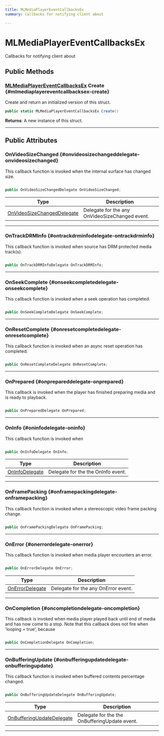 ```yaml
---
title: MLMediaPlayerEventCallbacksEx
summary: callbacks for notifying client about 

---
```


# MLMediaPlayerEventCallbacksEx




Callbacks for notifying client about   





## Public Methods

### [MLMediaPlayerEventCallbacksEx](/unity-api/api/UnityEngine.XR.MagicLeap/MLMedia/Player/NativeBindings/UnityEngine.XR.MagicLeap.MLMedia.Player.NativeBindings.MLMediaPlayerEventCallbacksEx.md) Create {#mlmediaplayereventcallbacksex-create}

Create and return an initialized version of this struct. 

```csharp
public static MLMediaPlayerEventCallbacksEx Create()
```






**Returns**: A new instance of this struct.



-----------

## Public Attributes

### OnVideoSizeChanged {#onvideosizechangeddelegate-onvideosizechanged}

This callback function is invoked when the internal surface has changed size. 

```csharp

public OnVideoSizeChangedDelegate OnVideoSizeChanged;

```

| Type | Description  | 
|--|--|
| [OnVideoSizeChangedDelegate](/unity-api/api/UnityEngine.XR.MagicLeap/MLMedia/Player/UnityEngine.XR.MagicLeap.MLMedia.Player.md#delegate-void-onvideosizechangeddelegate) | Delegate for the any OnVideoSizeChanged event.  |





-----------

### OnTrackDRMInfo {#ontrackdrminfodelegate-ontrackdrminfo}

This callback function is invoked when source has DRM protected media track(s). 

```csharp

public OnTrackDRMInfoDelegate OnTrackDRMInfo;

```






-----------

### OnSeekComplete {#onseekcompletedelegate-onseekcomplete}

This callback function is invoked when a seek operation has completed. 

```csharp

public OnSeekCompleteDelegate OnSeekComplete;

```






-----------

### OnResetComplete {#onresetcompletedelegate-onresetcomplete}

This callback function is invoked when an async reset operation has completed. 

```csharp

public OnResetCompleteDelegate OnResetComplete;

```






-----------

### OnPrepared {#onprepareddelegate-onprepared}

This callback is invoked when the player has finished preparing media and is ready to playback. 

```csharp

public OnPreparedDelegate OnPrepared;

```






-----------

### OnInfo {#oninfodelegate-oninfo}

This callback function is invoked when 

```csharp

public OnInfoDelegate OnInfo;

```

| Type | Description  | 
|--|--|
| [OnInfoDelegate](/unity-api/api/UnityEngine.XR.MagicLeap/MLMedia/Player/UnityEngine.XR.MagicLeap.MLMedia.Player.md#delegate-void-oninfodelegate) | Delegate for the the OnInfo event.  |





-----------

### OnFramePacking {#onframepackingdelegate-onframepacking}

This callback function is invoked when a stereoscopic video frame packing change. 

```csharp

public OnFramePackingDelegate OnFramePacking;

```






-----------

### OnError {#onerrordelegate-onerror}

This callback function is invoked when media player encounters an error. 

```csharp

public OnErrorDelegate OnError;

```

| Type | Description  | 
|--|--|
| [OnErrorDelegate](/unity-api/api/UnityEngine.XR.MagicLeap/MLMedia/Player/UnityEngine.XR.MagicLeap.MLMedia.Player.md#delegate-void-onerrordelegate) | Delegate for the any OnError event.  |





-----------

### OnCompletion {#oncompletiondelegate-oncompletion}

This callback is invoked when media player played back until end of media and has now come to a stop. Note that this callback does not fire when 'looping = true', because 

```csharp

public OnCompletionDelegate OnCompletion;

```






-----------

### OnBufferingUpdate {#onbufferingupdatedelegate-onbufferingupdate}

This callback function is invoked when buffered contents percentage changed. 

```csharp

public OnBufferingUpdateDelegate OnBufferingUpdate;

```

| Type | Description  | 
|--|--|
| [OnBufferingUpdateDelegate](/unity-api/api/UnityEngine.XR.MagicLeap/MLMedia/Player/UnityEngine.XR.MagicLeap.MLMedia.Player.md#delegate-void-onbufferingupdatedelegate) | Delegate for the the OnBufferingUpdate event.  |





-----------

